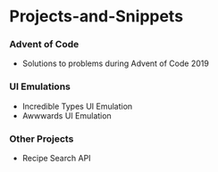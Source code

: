 # Projects-and-Snippets

### Advent of Code
- Solutions to problems during Advent of Code 2019

### UI Emulations
- Incredible Types UI Emulation
- Awwwards UI Emulation

### Other Projects
- Recipe Search API
